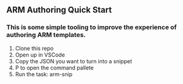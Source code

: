 ## ARM Authoring Quick Start

### This is some simple tooling to improve the experience of authoring ARM templates.

1. Clone this repo
2. Open up in VSCode
3. Copy the JSON you want to turn into a snippet
4. <ctrl><shift>P to open the command pallete
5. Run the task: arm-snip
